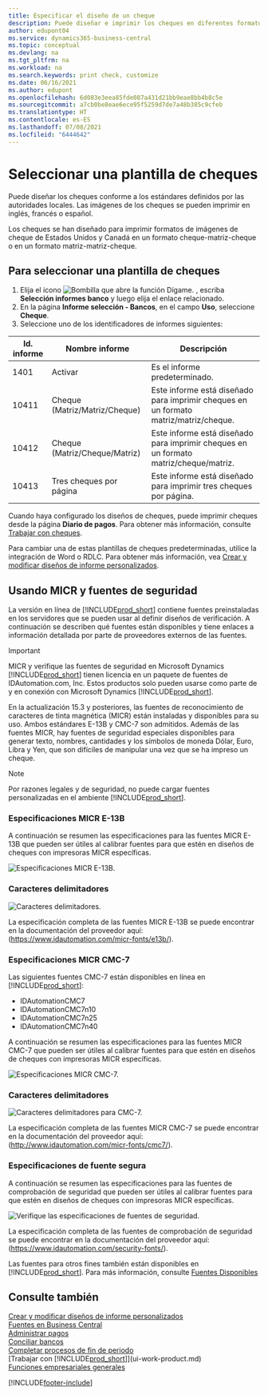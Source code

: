 ```yaml
---
title: Especificar el diseño de un cheque
description: Puede diseñar e imprimir los cheques en diferentes formatos para cumplir los estándares establecidos por las autoridades locales.
author: edupont04
ms.service: dynamics365-business-central
ms.topic: conceptual
ms.devlang: na
ms.tgt_pltfrm: na
ms.workload: na
ms.search.keywords: print check, customize
ms.date: 06/16/2021
ms.author: edupont
ms.openlocfilehash: 6d083e3eea85fde087a431d21bb9eae8bb4b8c5e
ms.sourcegitcommit: a7cb0be8eae6ece95f5259d7de7a48b385c9cfeb
ms.translationtype: HT
ms.contentlocale: es-ES
ms.lasthandoff: 07/08/2021
ms.locfileid: "6444642"
---
```

# <a name="select-a-check-layout"></a>Seleccionar una plantilla de cheques
Puede diseñar los cheques conforme a los estándares definidos por las autoridades locales. Las imágenes de los cheques se pueden imprimir en inglés, francés o español.

Los cheques se han diseñado para imprimir formatos de imágenes de cheque de Estados Unidos y Canadá en un formato cheque-matriz-cheque o en un formato matriz-matriz-cheque.

## <a name="to-select-a-check-layout"></a>Para seleccionar una plantilla de cheques
1. Elija el icono ![Bombilla que abre la función Dígame.](media/ui-search/search_small.png "Dígame qué desea hacer") , escriba **Selección informes banco** y luego elija el enlace relacionado.
2. En la página **Informe selección - Bancos**, en el campo **Uso**, seleccione **Cheque**.
3. Seleccione uno de los identificadores de informes siguientes:

| Id. informe | Nombre informe | Descripción |
| --- | --- | --- |
| 1401 |Activar |Es el informe predeterminado. |
| 10411 |Cheque (Matriz/Matriz/Cheque) |Este informe está diseñado para imprimir cheques en un formato matriz/matriz/cheque. |
| 10412 |Cheque (Matriz/Cheque/Matriz) |Este informe está diseñado para imprimir cheques en un formato matriz/cheque/matriz. |
| 10413 |Tres cheques por página |Este informe está diseñado para imprimir tres cheques por página. |

Cuando haya configurado los diseños de cheques, puede imprimir cheques desde la página **Diario de pagos**. Para obtener más información, consulte [Trabajar con cheques](payables-how-work-checks.md).

Para cambiar una de estas plantillas de cheques predeterminadas, utilice la integración de Word o RDLC. Para obtener más información, vea [Crear y modificar diseños de informe personalizados](ui-how-create-custom-report-layout.md).

## <a name="using-micr-and-security-fonts"></a>Usando MICR y fuentes de seguridad
La versión en línea de [!INCLUDE[prod_short](includes/prod_short.md)] contiene fuentes preinstaladas en los servidores que se pueden usar al definir diseños de verificación. A continuación se describen qué fuentes están disponibles y tiene enlaces a información detallada por parte de proveedores externos de las fuentes.

> [!Important]
> MICR y verifique las fuentes de seguridad en Microsoft Dynamics [!INCLUDE[prod_short](includes/prod_short.md)] tienen licencia en un paquete de fuentes de IDAutomation.com, Inc. Estos productos solo pueden usarse como parte de y en conexión con Microsoft Dynamics [!INCLUDE[prod_short](includes/prod_short.md)].

En la actualización 15.3 y posteriores, las fuentes de reconocimiento de caracteres de tinta magnética (MICR) están instaladas y disponibles para su uso. Ambos estándares E-13B y CMC-7 son admitidos. Además de las fuentes MICR, hay fuentes de seguridad especiales disponibles para generar texto, nombres, cantidades y los símbolos de moneda Dólar, Euro, Libra y Yen, que son difíciles de manipular una vez que se ha impreso un cheque.

> [!NOTE]
> Por razones legales y de seguridad, no puede cargar fuentes personalizadas en el ambiente [!INCLUDE[prod_short](includes/prod_short.md)].

### <a name="micr-e-13b-specifications"></a>Especificaciones MICR E-13B
A continuación se resumen las especificaciones para las fuentes MICR E-13B que pueden ser útiles al calibrar fuentes para que estén en diseños de cheques con impresoras MICR específicas.

![Especificaciones MICR E-13B.](media/font_MICR_E-13B_Specifications.png "Especificaciones MICR E-13B")

### <a name="delimiter-characters"></a>Caracteres delimitadores
![Caracteres delimitadores.](media/font-micr-letters.png "Caracteres delimitadores")

La especificación completa de las fuentes MICR E-13B se puede encontrar en la documentación del proveedor aquí: (https://www.idautomation.com/micr-fonts/e13b/).

### <a name="micr-cmc-7-specifications"></a>Especificaciones MICR CMC-7
Las siguientes fuentes CMC-7 están disponibles en línea en [!INCLUDE[prod_short](includes/prod_short.md)]:

- IDAutomationCMC7
- IDAutomationCMC7n10
- IDAutomationCMC7n25
-   IDAutomationCMC7n40

A continuación se resumen las especificaciones para las fuentes MICR CMC-7 que pueden ser útiles al calibrar fuentes para que estén en diseños de cheques con impresoras MICR específicas.

![Especificaciones MICR CMC-7.](media/font_MICR_CMC-7_Specifications.png "Especificaciones MICR CMC-7")

### <a name="delimiter-characters"></a>Caracteres delimitadores
![Caracteres delimitadores para CMC-7.](media/font-cmc7-letters.png "Caracteres delimitadores para CMC-7")

La especificación completa de las fuentes MICR CMC-7 se puede encontrar en la documentación del proveedor aquí: (http://www.idautomation.com/micr-fonts/cmc7/).

### <a name="secure-font-specifications"></a>Especificaciones de fuente segura
A continuación se resumen las especificaciones para las fuentes de comprobación de seguridad que pueden ser útiles al calibrar fuentes para que estén en diseños de cheques con impresoras MICR específicas.

![Verifique las especificaciones de fuentes de seguridad.](media/font_check-security-font_Specifications.png "Verifique las especificaciones de fuentes de seguridad")

La especificación completa de las fuentes de comprobación de seguridad se puede encontrar en la documentación del proveedor aquí: (https://www.idautomation.com/security-fonts/).

Las fuentes para otros fines también están disponibles en [!INCLUDE[prod_short](includes/prod_short.md)]. Para más información, consulte [Fuentes Disponibles](ui-fonts.md)

## <a name="see-also"></a>Consulte también
[Crear y modificar diseños de informe personalizados](ui-how-create-custom-report-layout.md)  
[Fuentes en Business Central](ui-fonts.md)  
[Administrar pagos](payables-manage-payables.md)  
[Conciliar bancos](bank-manage-bank-accounts.md)   
[Completar procesos de fin de periodo](year-how-complete-period-end-processes.md)  
[Trabajar con [!INCLUDE[prod_short](includes/prod_short.md)]](ui-work-product.md)  
[Funciones empresariales generales](ui-across-business-areas.md)


[!INCLUDE[footer-include](includes/footer-banner.md)]